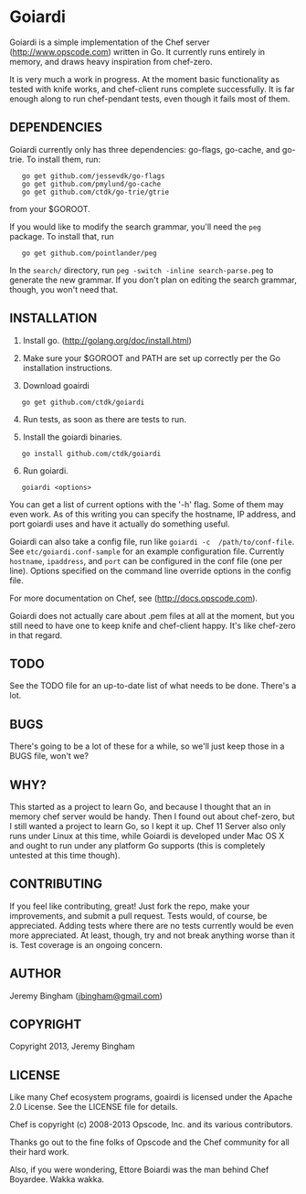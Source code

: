 Goiardi
=======

Goiardi is a simple implementation of the Chef server (http://www.opscode.com) 
written in Go. It currently runs entirely in memory, and draws heavy inspiration
from chef-zero.

It is very much a work in progress. At the moment basic functionality as tested
with knife works, and chef-client runs complete successfully. It is far enough 
along to run chef-pendant tests, even though it fails most of them.

DEPENDENCIES
------------

Goiardi currently only has three dependencies: go-flags, go-cache, and go-trie.
To install them, run:

```
   go get github.com/jessevdk/go-flags
   go get github.com/pmylund/go-cache
   go get github.com/ctdk/go-trie/gtrie
```

from your $GOROOT.

If you would like to modify the search grammar, you'll need the `peg` package.
To install that, run

```
   go get github.com/pointlander/peg
```

In the `search/` directory, run `peg -switch -inline search-parse.peg` to
generate the new grammar. If you don't plan on editing the search grammar,
though, you won't need that.

INSTALLATION
------------

1. Install go. (http://golang.org/doc/install.html)

2. Make sure your $GOROOT and PATH are set up correctly per the Go installation
   instructions.

3. Download goairdi

```
   go get github.com/ctdk/goiardi
```

4. Run tests, as soon as there are tests to run.

5. Install the goiardi binaries.

```
   go install github.com/ctdk/goiardi
```

6. Run goiardi.

```
   goiardi <options>
```

   You can get a list of current options with the '-h' flag. Some of them may
   even work. As of this writing you can specify the hostname, IP address, and
   port goiardi uses and have it actually do something useful.

   Goiardi can also take a config file, run like `goiardi -c 
   /path/to/conf-file`. See `etc/goiardi.conf-sample` for an example 
   configuration file. Currently `hostname`, `ipaddress`, and `port` can be 
   configured in the conf file (one per line). Options specified on the command 
   line override options in the config file.

For more documentation on Chef, see (http://docs.opscode.com).

Goiardi does not actually care about .pem files at all at the moment, but you
still need to have one to keep knife and chef-client happy. It's like chef-zero
in that regard.

TODO
----

See the TODO file for an up-to-date list of what needs to be done. There's a
lot.

BUGS
----

There's going to be a lot of these for a while, so we'll just keep those in a
BUGS file, won't we?

WHY?
----

This started as a project to learn Go, and because I thought that an in memory
chef server would be handy. Then I found out about chef-zero, but I still wanted
a project to learn Go, so I kept it up. Chef 11 Server also only runs under
Linux at this time, while Goiardi is developed under Mac OS X and ought to run
under any platform Go supports (this is completely untested at this time
though).

CONTRIBUTING
------------

If you feel like contributing, great! Just fork the repo, make your
improvements, and submit a pull request. Tests would, of course, be appreciated.
Adding tests where there are no tests currently would be even more appreciated.
At least, though, try and not break anything worse than it is. Test coverage is
an ongoing concern.

AUTHOR
------

Jeremy Bingham (<jbingham@gmail.com>)

COPYRIGHT
---------

Copyright 2013, Jeremy Bingham

LICENSE
-------

Like many Chef ecosystem programs, goairdi is licensed under the Apache 2.0 
License. See the LICENSE file for details.

Chef is copyright (c) 2008-2013 Opscode, Inc. and its various contributors.

Thanks go out to the fine folks of Opscode and the Chef community for all their
hard work.

Also, if you were wondering, Ettore Boiardi was the man behind Chef Boyardee. Wakka wakka.
